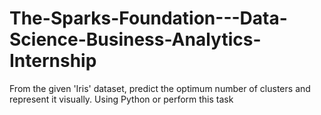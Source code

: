 # The-Sparks-Foundation---Data-Science-Business-Analytics-Internship
From the given 'Iris' dataset, predict the optimum number of clusters and represent it visually. Using Python or perform this task
